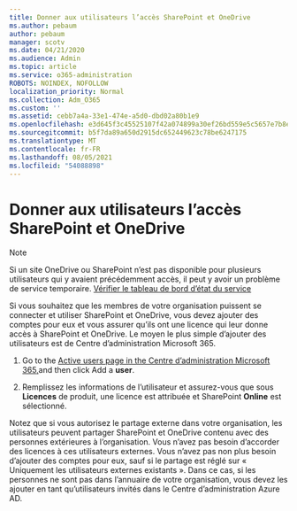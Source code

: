```yaml
---
title: Donner aux utilisateurs l’accès SharePoint et OneDrive
ms.author: pebaum
author: pebaum
manager: scotv
ms.date: 04/21/2020
ms.audience: Admin
ms.topic: article
ms.service: o365-administration
ROBOTS: NOINDEX, NOFOLLOW
localization_priority: Normal
ms.collection: Adm_O365
ms.custom: ''
ms.assetid: cebb7a4a-33e1-474e-a5d0-dbd02a80b1e9
ms.openlocfilehash: e3d645f3c45525107f42a074899a30ef26bd559e5c5657e7b8ef69d406357b32
ms.sourcegitcommit: b5f7da89a650d2915dc652449623c78be6247175
ms.translationtype: MT
ms.contentlocale: fr-FR
ms.lasthandoff: 08/05/2021
ms.locfileid: "54088898"
---
```

# <a name="give-users-access-to-sharepoint-and-onedrive"></a>Donner aux utilisateurs l’accès SharePoint et OneDrive

> [!NOTE]
> Si un site OneDrive ou SharePoint n’est pas disponible pour plusieurs utilisateurs qui y avaient précédemment accès, il peut y avoir un problème de service temporaire. [Vérifier le tableau de bord d’état du service](https://portal.office.com/adminportal/home#/servicehealth)
  
Si vous souhaitez que les membres de votre organisation puissent se connecter et utiliser SharePoint et OneDrive, vous devez ajouter des comptes pour eux et vous assurer qu’ils ont une licence qui leur donne accès à SharePoint et OneDrive. Le moyen le plus simple d’ajouter des utilisateurs est de Centre d’administration Microsoft 365.
  
1. Go to the [Active users page in the Centre d’administration Microsoft 365,](https://portal.office.com/adminportal/home#/users)and then click Add a **user**.
    
2. Remplissez les informations de l’utilisateur et assurez-vous que sous **Licences** de produit, une licence est attribuée et SharePoint **Online** est sélectionné. 
    
Notez que si vous autorisez le partage externe dans votre organisation, les utilisateurs peuvent partager SharePoint et OneDrive contenu avec des personnes extérieures à l’organisation. Vous n’avez pas besoin d’accorder des licences à ces utilisateurs externes. Vous n’avez pas non plus besoin d’ajouter des comptes pour eux, sauf si le partage est réglé sur « Uniquement les utilisateurs externes existants ». Dans ce cas, si les personnes ne sont pas dans l’annuaire de votre organisation, vous devez les ajouter en tant qu’utilisateurs invités dans le Centre d’administration Azure AD.
  

